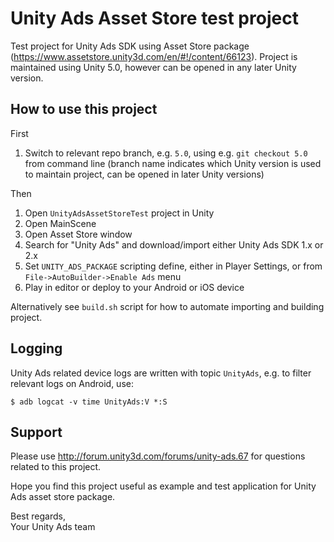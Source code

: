 # Unity Ads Asset Store test project

Test project for Unity Ads SDK using Asset Store package (<https://www.assetstore.unity3d.com/en/#!/content/66123>). Project is maintained using Unity 5.0, however can be opened in any later Unity version.

## How to use this project

First

1. Switch to relevant repo branch, e.g. `5.0`, using e.g. `git checkout 5.0` from command line (branch name indicates which Unity version is used to maintain project, can be opened in later Unity versions)

Then

1. Open `UnityAdsAssetStoreTest` project in Unity
1. Open MainScene
1. Open Asset Store window
1. Search for "Unity Ads" and download/import either Unity Ads SDK 1.x or 2.x
1. Set `UNITY_ADS_PACKAGE` scripting define, either in Player Settings, or from `File->AutoBuilder->Enable Ads` menu
1. Play in editor or deploy to your Android or iOS device

Alternatively see `build.sh` script for how to automate importing and building project.

## Logging

Unity Ads related device logs are written with topic `UnityAds`, e.g. to filter relevant logs on Android, use:

```
$ adb logcat -v time UnityAds:V *:S
```

## Support

Please use <http://forum.unity3d.com/forums/unity-ads.67> for questions related to this project.

Hope you find this project useful as example and test application for Unity Ads asset store package.

Best regards,  
Your Unity Ads team
